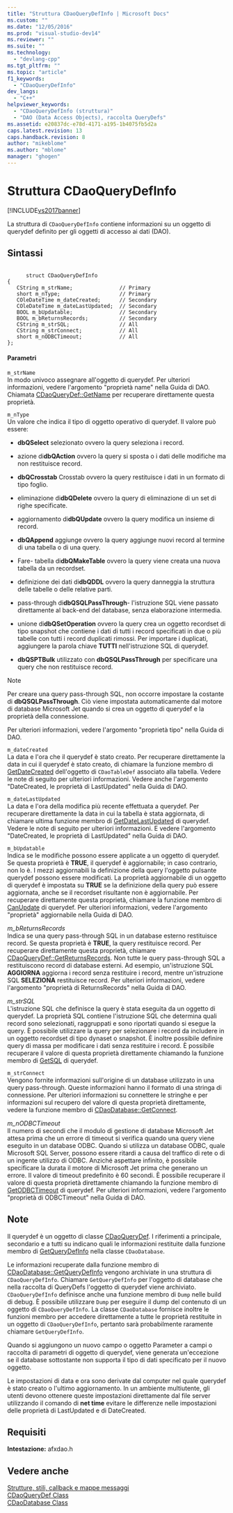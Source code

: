 ```yaml
---
title: "Struttura CDaoQueryDefInfo | Microsoft Docs"
ms.custom: ""
ms.date: "12/05/2016"
ms.prod: "visual-studio-dev14"
ms.reviewer: ""
ms.suite: ""
ms.technology: 
  - "devlang-cpp"
ms.tgt_pltfrm: ""
ms.topic: "article"
f1_keywords: 
  - "CDaoQueryDefInfo"
dev_langs: 
  - "C++"
helpviewer_keywords: 
  - "CDaoQueryDefInfo (struttura)"
  - "DAO (Data Access Objects), raccolta QueryDefs"
ms.assetid: e20837dc-e78d-4171-a195-1b4075fb5d2a
caps.latest.revision: 13
caps.handback.revision: 8
author: "mikeblome"
ms.author: "mblome"
manager: "ghogen"
---
```

# Struttura CDaoQueryDefInfo
[!INCLUDE[vs2017banner](../../assembler/inline/includes/vs2017banner.md)]

La struttura di `CDaoQueryDefInfo` contiene informazioni su un oggetto di querydef definito per gli oggetti di accesso ai dati \(DAO\).  
  
## Sintassi  
  
```  
  
      struct CDaoQueryDefInfo  
{  
   CString m_strName;               // Primary  
   short m_nType;                   // Primary  
   COleDateTime m_dateCreated;      // Secondary  
   COleDateTime m_dateLastUpdated;  // Secondary  
   BOOL m_bUpdatable;               // Secondary  
   BOOL m_bReturnsRecords;          // Secondary  
   CString m_strSQL;                // All  
   CString m_strConnect;            // All  
   short m_nODBCTimeout;            // All  
};  
```  
  
#### Parametri  
 `m_strName`  
 In modo univoco assegnare all'oggetto di querydef.  Per ulteriori informazioni, vedere l'argomento "proprietà name" nella Guida di DAO.  Chiamata [CDaoQueryDef::GetName](../Topic/CDaoQueryDef::GetName.md) per recuperare direttamente questa proprietà.  
  
 `m_nType`  
 Un valore che indica il tipo di oggetto operativo di querydef.  Il valore può essere:  
  
-   **dbQSelect** selezionato ovvero la query seleziona i record.  
  
-   azione di**dbQAction** ovvero la query si sposta o i dati delle modifiche ma non restituisce record.  
  
-   **dbQCrosstab** Crosstab ovvero la query restituisce i dati in un formato di tipo foglio.  
  
-   eliminazione di**dbQDelete** ovvero la query di eliminazione di un set di righe specificate.  
  
-   aggiornamento di**dbQUpdate** ovvero la query modifica un insieme di record.  
  
-   **dbQAppend** aggiunge ovvero la query aggiunge nuovi record al termine di una tabella o di una query.  
  
-   Fare\- tabella di**dbQMakeTable** ovvero la query viene creata una nuova tabella da un recordset.  
  
-   definizione dei dati di**dbQDDL** ovvero la query danneggia la struttura delle tabelle o delle relative parti.  
  
-   pass\-through di**dbQSQLPassThrough**\- l'istruzione SQL viene passato direttamente al back\-end del database, senza elaborazione intermedia.  
  
-   unione di**dbQSetOperation** ovvero la query crea un oggetto recordset di tipo snapshot che contiene i dati di tutti i record specificati in due o più tabelle con tutti i record duplicati rimossi.  Per importare i duplicati, aggiungere la parola chiave **TUTTI** nell'istruzione SQL di querydef.  
  
-   **dbQSPTBulk** utilizzato con **dbQSQLPassThrough** per specificare una query che non restituisce record.  
  
> [!NOTE]
>  Per creare una query pass\-through SQL, non occorre impostare la costante di **dbQSQLPassThrough**.  Ciò viene impostata automaticamente dal motore di database Microsoft Jet quando si crea un oggetto di querydef e la proprietà della connessione.  
  
 Per ulteriori informazioni, vedere l'argomento "proprietà tipo" nella Guida di DAO.  
  
 `m_dateCreated`  
 La data e l'ora che il querydef è stato creato.  Per recuperare direttamente la data in cui il querydef è stato creato, di chiamare la funzione membro di [GetDateCreated](../Topic/CDaoTableDef::GetDateCreated.md) dell'oggetto di `CDaoTableDef` associato alla tabella.  Vedere le note di seguito per ulteriori informazioni.  Vedere anche l'argomento "DateCreated, le proprietà di LastUpdated" nella Guida di DAO.  
  
 `m_dateLastUpdated`  
 La data e l'ora della modifica più recente effettuata a querydef.  Per recuperare direttamente la data in cui la tabella è stata aggiornata, di chiamare ultima funzione membro di [GetDateLastUpdated](../Topic/CDaoQueryDef::GetDateLastUpdated.md) di querydef.  Vedere le note di seguito per ulteriori informazioni.  E vedere l'argomento "DateCreated, le proprietà di LastUpdated" nella Guida di DAO.  
  
 `m_bUpdatable`  
 Indica se le modifiche possono essere applicate a un oggetto di querydef.  Se questa proprietà è **TRUE**, il querydef è aggiornabile; in caso contrario, non lo è.  I mezzi aggiornabili la definizione della query l'oggetto pulsante querydef possono essere modificati.  La proprietà aggiornabile di un oggetto di querydef è impostata su **TRUE** se la definizione della query può essere aggiornata, anche se il recordset risultante non è aggiornabile.  Per recuperare direttamente questa proprietà, chiamare la funzione membro di [CanUpdate](../Topic/CDaoQueryDef::CanUpdate.md) di querydef.  Per ulteriori informazioni, vedere l'argomento "proprietà" aggiornabile nella Guida di DAO.  
  
 *m\_bReturnsRecords*  
 Indica se una query pass\-through SQL in un database esterno restituisce record.  Se questa proprietà è **TRUE**, la query restituisce record.  Per recuperare direttamente questa proprietà, chiamare [CDaoQueryDef::GetReturnsRecords](../Topic/CDaoQueryDef::GetReturnsRecords.md).  Non tutte le query pass\-through SQL a restituiscono record di database esterni.  Ad esempio, un'istruzione SQL **AGGIORNA** aggiorna i record senza restituire i record, mentre un'istruzione SQL **SELEZIONA** restituisce record.  Per ulteriori informazioni, vedere l'argomento "proprietà di ReturnsRecords" nella Guida di DAO.  
  
 *m\_strSQL*  
 L'istruzione SQL che definisce la query è stata eseguita da un oggetto di querydef.  La proprietà SQL contiene l'istruzione SQL che determina quali record sono selezionati, raggruppati e sono riportati quando si esegue la query.  È possibile utilizzare la query per selezionare i record da includere in un oggetto recordset di tipo dynaset o snapshot.  È inoltre possibile definire query di massa per modificare i dati senza restituire i record.  È possibile recuperare il valore di questa proprietà direttamente chiamando la funzione membro di [GetSQL](../Topic/CDaoQueryDef::GetSQL.md) di querydef.  
  
 `m_strConnect`  
 Vengono fornite informazioni sull'origine di un database utilizzato in una query pass\-through.  Queste informazioni hanno il formato di una stringa di connessione.  Per ulteriori informazioni su connettere le stringhe e per informazioni sul recupero del valore di questa proprietà direttamente, vedere la funzione membro di [CDaoDatabase::GetConnect](../Topic/CDaoDatabase::GetConnect.md).  
  
 *m\_nODBCTimeout*  
 Il numero di secondi che il modulo di gestione di database Microsoft Jet attesa prima che un errore di timeout si verifica quando una query viene eseguito in un database ODBC.  Quando si utilizza un database ODBC, quale Microsoft SQL Server, possono essere ritardi a causa del traffico di rete o di un ingente utilizzo di ODBC.  Anziché aspettare infinito, è possibile specificare la durata il motore di Microsoft Jet prima che generano un errore.  Il valore di timeout predefinito è 60 secondi.  È possibile recuperare il valore di questa proprietà direttamente chiamando la funzione membro di [GetODBCTimeout](../Topic/CDaoQueryDef::GetODBCTimeout.md) di querydef.  Per ulteriori informazioni, vedere l'argomento "proprietà di ODBCTimeout" nella Guida di DAO.  
  
## Note  
 Il querydef è un oggetto di classe [CDaoQueryDef](../../mfc/reference/cdaoquerydef-class.md).  I riferimenti a principale, secondario e a tutti su indicano quali le informazioni restituite dalla funzione membro di [GetQueryDefInfo](../Topic/CDaoDatabase::GetQueryDefInfo.md) nella classe `CDaoDatabase`.  
  
 Le informazioni recuperate dalla funzione membro di [CDaoDatabase::GetQueryDefInfo](../Topic/CDaoDatabase::GetQueryDefInfo.md) vengono archiviate in una struttura di `CDaoQueryDefInfo`.  Chiamare `GetQueryDefInfo` per l'oggetto di database che nella raccolta di QueryDefs l'oggetto di querydef viene archiviato.  `CDaoQueryDefInfo` definisce anche una funzione membro di `Dump` nelle build di debug.  È possibile utilizzare `Dump` per eseguire il dump del contenuto di un oggetto di `CDaoQueryDefInfo`.  La classe `CDaoDatabase` fornisce inoltre le funzioni membro per accedere direttamente a tutte le proprietà restituite in un oggetto di `CDaoQueryDefInfo`, pertanto sarà probabilmente raramente chiamare `GetQueryDefInfo`.  
  
 Quando si aggiungono un nuovo campo o oggetto Parameter a campi o raccolta di parametri di oggetto di querydef, viene generata un'eccezione se il database sottostante non supporta il tipo di dati specificato per il nuovo oggetto.  
  
 Le impostazioni di data e ora sono derivate dal computer nel quale querydef è stato creato o l'ultimo aggiornamento.  In un ambiente multiutente, gli utenti devono ottenere queste impostazioni direttamente dal file server utilizzando il comando di **net time** evitare le differenze nelle impostazioni delle proprietà di LastUpdated e di DateCreated.  
  
## Requisiti  
 **Intestazione:** afxdao.h  
  
## Vedere anche  
 [Strutture, stili, callback e mappe messaggi](../../mfc/reference/structures-styles-callbacks-and-message-maps.md)   
 [CDaoQueryDef Class](../../mfc/reference/cdaoquerydef-class.md)   
 [CDaoDatabase Class](../../mfc/reference/cdaodatabase-class.md)